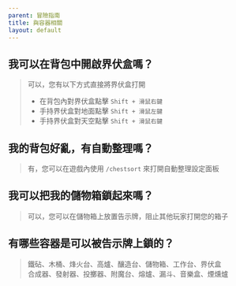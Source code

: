 ```yaml
---
parent: 冒險指南
title: 與容器相關
layout: default
---
```


## **我可以在背包中開啟界伏盒嗎？**
> 可以，您有以下方式直接將界伏盒打開
> - 在背包內對界伏盒點擊 `Shift + 滑鼠右鍵`
> - 手持界伏盒對地面點擊 `Shift + 滑鼠左鍵`
> - 手持界伏盒對天空點擊 `Shift + 滑鼠右鍵`

## **我的背包好亂，有自動整理嗎？**
> 有，您可以在遊戲內使用 `/chestsort` 來打開自動整理設定面板

## **我可以把我的儲物箱鎖起來嗎？**
> 可以，您可以在儲物箱上放置告示牌，阻止其他玩家打開您的箱子

## **有哪些容器是可以被告示牌上鎖的？**
> 鐵砧、木桶、烽火台、高爐、釀造台、儲物箱、工作台、界伏盒  
> 合成器、發射器、投擲器、附魔台、熔爐、漏斗、音樂盒、煙燻爐